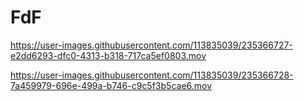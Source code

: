 # FdF

https://user-images.githubusercontent.com/113835039/235366727-e2dd6293-dfc0-4313-b318-717ca5ef0803.mov

https://user-images.githubusercontent.com/113835039/235366728-7a459979-696e-499a-b746-c9c5f3b5cae6.mov
